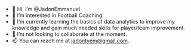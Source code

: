 - 👋 Hi, I’m @JadonEmmanuel
- 👀 I’m interested in Football Coaching.
- 🌱 I’m currently learning the basics of data analytics to improve my knowledge and gain much needed skills for player/team improvement.
- 💞️ I’m not looking to collaborate at the moment.
- 📫 You can reach me at jadontyem@gmail.com.

<!---
JadonEmmanuel/JadonEmmanuel is a ✨ special ✨ repository because its `README.md` (this file) appears on your GitHub profile.
You can click the Preview link to take a look at your changes.
--->
